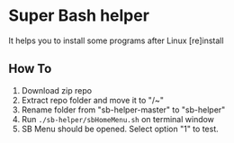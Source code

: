 # Super Bash helper
It helps you to install some programs after Linux [re]install

## How To
1. Download zip repo
2. Extract repo folder and move it to "/~"
3. Rename folder from "sb-helper-master" to "sb-helper"
4. Run `./sb-helper/sbHomeMenu.sh` on terminal window
5. SB Menu should be opened. Select option "1" to test.
